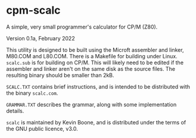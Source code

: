 # cpm-scalc

A simple, very small programmer's calculator for CP/M (Z80).

Version 0.1a, February 2022

This utility is designed to be built using the Microft assembler and linker,
M80.COM and L80.COM. There is a Makefile for building under Linux.  `scalc.sub`
is for building on CP/M. This will likely need to be edited if the assembler
and linker aren't on the same disk as the source files. The resulting binary
should be smaller than 2kB.

`SCALC.TXT` contains brief instructions, and is intended to be distributed with
the binary `scalc.com`.

`GRAMMAR.TXT` describes the grammar, along with some implementation details.

`scalc` is maintained by Kevin Boone, and is distributed under the terms of the
GNU public licence, v3.0.

